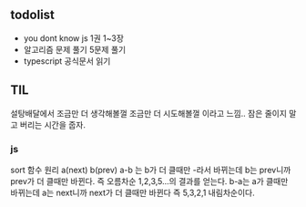 ## todolist

- you dont know js 1권 1~3장
- 알고리즘 문제 풀기 5문제 풀기
- typescript 공식문서 읽기

## TIL

설탕배달에서 조금만 더 생각해볼껄 조금만 더 시도해볼껄 이라고 느낌..
잠은 줄이지 말고 버리는 시간을 줍자.

### js

sort 함수 원리 a(next) b(prev) a-b 는 b가 더 클때만 -라서 바뀌는데 b는 prev니까 prev가 더 클때만 바뀐다.
즉 오름차순 1,2,3,5...의 결과를 얻는다.
b-a는 a가 클때만 바뀌는데 a는 next니까 next가 더 클때만 바뀐다 즉 5,3,2,1 내림차순이다.
